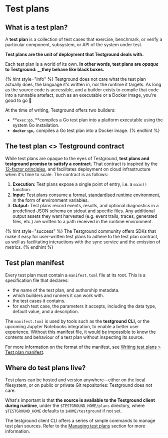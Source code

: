 # Test plans

## What is a test plan?

A **test plan** is a collection of test cases that exercise, benchmark, or verify a particular component, subsystem, or API of the system under test. 

**Test plans are the unit of deployment that Testground deals with.**

Each test plan is a world of its own. ****In other words, **test plans are** _**opaque**_ **to Testground:** _****_**they behave like black boxes.**

{% hint style="info" %}
Testground does not care what the test plan actually does, the language it's written in, nor the runtime it targets. As long as the source code is accessible, and a builder exists to compile that code into a runnable artefact, such as an executable or a Docker image, you're good to go 🚀 

At the time of writing, Testground offers two builders:

* **`exec:go,`**compiles a Go test plan into a platform executable using the system Go installation.
* **`docker:go,`** compiles a Go test plan into a Docker image.
{% endhint %}

## The test plan &lt;&gt; Testground contract

While test plans are opaque to the eyes of Testground, **test plans and testground promise to satisfy a contract.** That contract is inspired by the [12-factor principles](https://12factor.net/), and facilitates deployment on cloud infrastructure when it's time to scale. The contract is as follows:

1. **Execution:** Test plans expose a single point of entry, i.e. a `main()` function.
2. **Input:** Test plans consume a [formal, standardised runtime environment](../concepts-and-architecture/runtime-environment-runenv.md), in the form of environment variables.
3. **Output:** Test plans record events, results, and optional diagnostics in a predefined JSON schema on stdout and specific files. Any additional output assets they want harvested \(e.g. event trails, traces, generated files, etc.\) are written to a path received in the runtime environment.

{% hint style="success" %}
The Testground community offers SDKs that make it easy for user-written test plans to adhere to the test plan contract, as well as facilitating interactions with the sync service and the emission of metrics.
{% endhint %}

## Test plan manifest

Every test plan must contain a `manifest.toml` file at its root. This is a specification file that declares:

* the name of the test plan, and authorship metadata.
* which builders and runners it can work with.
* the test cases it contains.
* for each test case, the parameters it accepts, including the data type, default value, and a description.

The `manifest.toml` is used by tools such as the **testground CLI,** or the upcoming Jupyter Notebooks integration, to enable a better user experience.  Without this manifest file, it would be impossible to know the contents and behaviour of a test plan without inspecting its source.

For more information on the format of the manifest, see [Writing test plans &gt; Test plan manifest](../writing-test-plans/test-plan-manifest.md).

## Where do test plans live?

Test plans can be hosted and version anywhere—either on the local filesystem, or on public or private Git repositories: Testground does not care.

What's important is that **the source is available to the Testground client during runtime**, under the `$TESTGROUND_HOME/plans` directory, where `$TESTGROUND_HOME` defaults to `$HOME/testground` if not set.

The testground client CLI offers a series of simple commands to manage test plan sources. Refer to the [Managing test plans](../managing-test-plans.md) section for more information.

